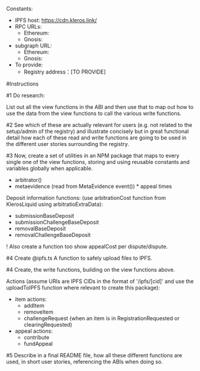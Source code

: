 Constants:

- IPFS host: https://cdn.kleros.link/
- RPC URLs:
  - Ethereum:
  - Gnosis:
- subgraph URL:
  - Ethereum:
  - Gnosis:
- To provide:
  - Registry address：[TO PROVIDE]

#Instructions

#1 Do research:

List out all the view functions in the ABI and then use that to map out how to use the data from the view functions to call the various write functions.

#2 See which of these are actually relevant for users (e.g. not related to the setup/admin of the registry) and illustrate concisely but in great functional detail how each of these read and write functions are going to be used in the different user stories surrounding the registry.

#3 Now, create a set of utilities in an NPM package that maps to every single one of the view functions, storing and using reusable constants and variables globally when applicable.

- arbitrator()
- metaevidence (read from MetaEvidence event()) \* appeal times

Deposit information functions: (use arbitrationCost function from KlerosLiquid using arbitratioExtraData):

- submissionBaseDeposit
- submissionChallengeBaseDeposit
- removalBaseDeposit
- removalChallengeBaseDeposit

! Also create a function too show appealCost per dispute/dispute.

#4 Create @ipfs.ts
A function to safely upload files to IPFS.

#4 Create, the write functions, building on the view functions above.

Actions (assume URIs are IPFS CIDs in the format of '/ipfs/[cid]' and use the uploadToIPFS function where relevant to create this package):

- item actions:
  - addItem
  - removeItem
  - challengeRequest (when an item is in RegistrationRequested or clearingRequested)
- appeal actions:
  - contribute
  - fundAppeal

#5 Describe in a final README file, how all these different functions are used, in short user stories, referencing the ABIs when doing so.
